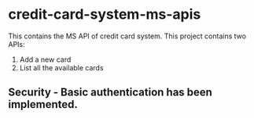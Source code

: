 # credit-card-system-ms-apis
This contains the MS API of credit card system. This project contains two APIs:
1. Add a new card
2. List all the available cards

## Security - Basic authentication has been implemented.

